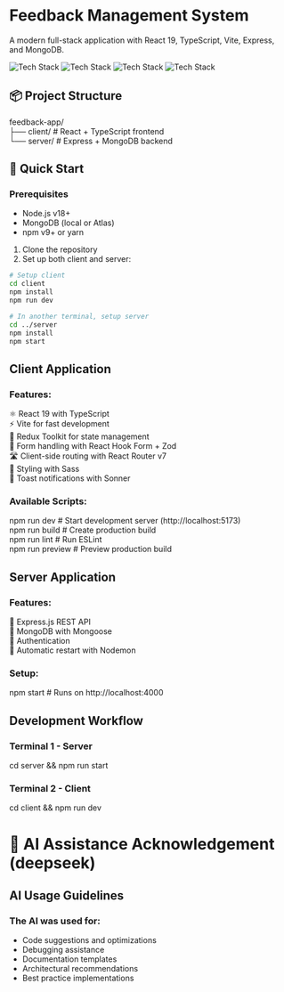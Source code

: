 # Feedback Management System

A modern full-stack application with React 19, TypeScript, Vite, Express, and MongoDB.

![Tech Stack](https://img.shields.io/badge/React-19-blue)
![Tech Stack](https://img.shields.io/badge/TypeScript-5.8-blue)
![Tech Stack](https://img.shields.io/badge/Vite-6.3-orange)
![Tech Stack](https://img.shields.io/badge/Express-4.21-green)

## 📦 Project Structure

feedback-app/  
├── client/ # React + TypeScript frontend   
└── server/ # Express + MongoDB backend

## 🚀 Quick Start

### Prerequisites
- Node.js v18+
- MongoDB (local or Atlas)
- npm v9+ or yarn

1. Clone the repository
2. Set up both client and server:

```bash
# Setup client
cd client
npm install
npm run dev

# In another terminal, setup server
cd ../server
npm install
npm start
```
## Client Application
### Features:

⚛️ React 19 with TypeScript     
⚡ Vite for fast development     
🧠 Redux Toolkit for state management        
📝 Form handling with React Hook Form + Zod      
🛣️ Client-side routing with React Router v7     
💅 Styling with Sass     
🔔 Toast notifications with Sonner       

### Available Scripts:

npm run dev     # Start development server (http://localhost:5173)      
npm run build   # Create production build       
npm run lint    # Run ESLint        
npm run preview # Preview production build

## Server Application
### Features:

🚀 Express.js REST API   
🍃 MongoDB with Mongoose     
🔐 Authentication     
🔄 Automatic restart with Nodemon

### Setup:

npm start  #  Runs on http://localhost:4000

## Development Workflow

### Terminal 1 - Server
cd server && npm run start

### Terminal 2 - Client
cd client && npm run dev

# 🤖 AI Assistance Acknowledgement (deepseek)

## AI Usage Guidelines
### The AI was used for:

- Code suggestions and optimizations
- Debugging assistance
- Documentation templates
- Architectural recommendations
- Best practice implementations
